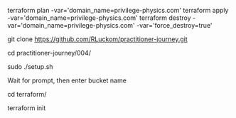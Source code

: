  terraform plan -var='domain_name=privilege-physics.com'
 terraform apply -var='domain_name=privilege-physics.com'
 terraform destroy -var='domain_name=privilege-physics.com' -var='force_destroy=true'

git clone https://github.com/RLuckom/practitioner-journey.git

cd practitioner-journey/004/

sudo ./setup.sh

Wait for prompt, then enter bucket name

cd terraform/

terraform init
